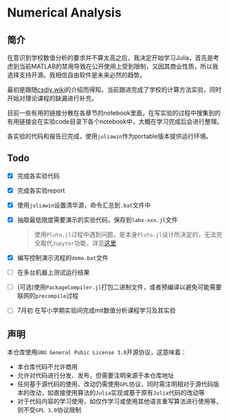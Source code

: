 # Numerical Analysis

## 简介

在意识到学校数值分析的要求并不算太高之后，我决定开始学习Julia，首先是考虑到当前MATLAB的禁用导致在公开使用上受到限制，又因其商业性质，所以我选择支持开源。我相信自由软件是未来必然的趋势。

最初是跟随[csdiy.wiki](https://csdiy.wiki/%E6%95%B0%E5%AD%A6%E8%BF%9B%E9%98%B6/numerical/)的介绍而得知，当前跟进完成了学校的计算方法实验，同时开始对理论课程的缺漏进行补充。

目前一些有用的链接分散在各章节的notebook里面，在写实验的过程中搜集到的有用链接会在实验code目录下各个notebook中，大概在学习完成后会进行整理。

各实验的代码和报告已完成，使用`juliawin`作为portable版本提供运行环境。

## Todo

- [x] 完成各实验代码

- [x] 完成各实验report

- [x] 使用`juliawin`设置清华源，命令汇总到`.bat`文件中

- [x] 抽取最低限度需要演示的实验代码，保存到`labx-xxx.jl`文件

  > 使用`Pluto.jl`过程中遇到问题，是本身`Pluto.jl`设计所决定的，无法完全取代`Jupyter`功能，详见[这里](https://github.com/fonsp/Pluto.jl/wiki/%E2%9A%A1-Writing-and-running-code)

- [x] 编写控制演示流程的`demo.bat`文件

- [ ] 在多台机器上测试运行结果

- [ ] (可选)使用`PackageCompiler.jl`打包二进制文件，或者预编译以避免可能需要联网的`precompile`过程

- [ ] 7月初 在写小学期实验间完成mit数值分析课程学习及其实验

## 声明

本仓库使用`GNU General Pubic License 3.0`开源协议，这意味着：

- 本仓库代码不允许商用
- 允许对代码进行分发、发布，但需要注明来源于本仓库地址
- 任何基于源代码的使用、改动仍需使用`GPL`协议，同时需注明相对于源代码版本的改动，如直接使用算法的`Julia`实现或基于原有`Julia`代码的改动等
- 对于代码内容的学习使用，如仅作学习或使用其他语言重写算法进行使用等，则不受`GPL 3.0`协议限制
